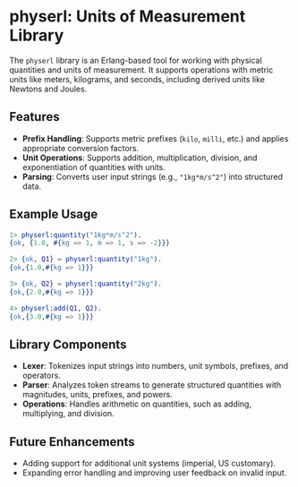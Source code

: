 # physerl: Units of Measurement Library

The `physerl` library is an Erlang-based tool for working with physical quantities and units of measurement. It supports operations with metric units like meters, kilograms, and seconds, including derived units like Newtons and Joules.

## Features
- **Prefix Handling**: Supports metric prefixes (`kilo`, `milli`, etc.) and applies appropriate conversion factors.
- **Unit Operations**: Supports addition, multiplication, division, and exponentiation of quantities with units.
- **Parsing**: Converts user input strings (e.g., `"1kg*m/s^2"`) into structured data.


## Example Usage

```erlang
1> physerl:quantity("1kg*m/s^2").
{ok, {1.0, #{kg => 1, m => 1, s => -2}}}

2> {ok, Q1} = physerl:quantity("1kg").
{ok,{1.0,#{kg => 1}}}

3> {ok, Q2} = physerl:quantity("2kg").
{ok,{2.0,#{kg => 1}}}

4> physerl:add(Q1, Q2).
{ok,{3.0,#{kg => 1}}}
```

## Library Components
- **Lexer**: Tokenizes input strings into numbers, unit symbols, prefixes, and operators.
- **Parser**: Analyzes token streams to generate structured quantities with magnitudes, units, prefixes, and powers.
- **Operations**: Handles arithmetic on quantities, such as adding, multiplying, and division.


## Future Enhancements
- Adding support for additional unit systems (imperial, US customary).
- Expanding error handling and improving user feedback on invalid input.
